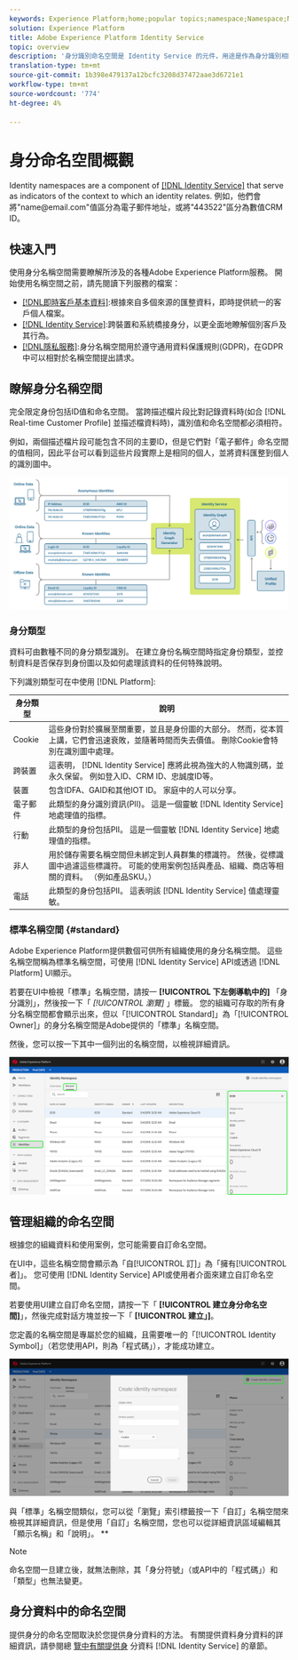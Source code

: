 ```yaml
---
keywords: Experience Platform;home;popular topics;namespace;Namespace;Namespaces;namespaces;identity namespace;Identity namespace;identity;Identity;Identity service;identity service
solution: Experience Platform
title: Adobe Experience Platform Identity Service
topic: overview
description: '身分識別命名空間是 Identity Service 的元件，用途是作為身分識別相關內容的指標。例如，他們會將"name<span>@email.com"值區分為電子郵件地址，或將"443522"區分為數值CRM ID。 '
translation-type: tm+mt
source-git-commit: 1b398e479137a12bcfc3208d37472aae3d6721e1
workflow-type: tm+mt
source-wordcount: '774'
ht-degree: 4%

---
```



# 身分命名空間概觀

Identity namespaces are a component of [[!DNL Identity Service]](./home.md) that serve as indicators of the context to which an identity relates. 例如，他們會將&quot;name<span>@email.com&quot;值區分為電子郵件地址，或將&quot;443522&quot;區分為數值CRM ID。

## 快速入門

使用身分名稱空間需要瞭解所涉及的各種Adobe Experience Platform服務。 開始使用名稱空間之前，請先閱讀下列服務的檔案：

- [[!DNL即時客戶基本資料]](../profile/home.md):根據來自多個來源的匯整資料，即時提供統一的客戶個人檔案。
- [[!DNL Identity Service]](./home.md):跨裝置和系統橋接身分，以更全面地瞭解個別客戶及其行為。
- [[!DNL隱私服務]](../privacy-service/home.md):身分名稱空間用於遵守通用資料保護規則(GDPR)，在GDPR中可以相對於名稱空間提出請求。

## 瞭解身分名稱空間

完全限定身份包括ID值和命名空間。 當跨描述檔片段比對記錄資料時(如合 [!DNL Real-time Customer Profile] 並描述檔資料時)，識別值和命名空間都必須相符。

例如，兩個描述檔片段可能包含不同的主要ID，但是它們對「電子郵件」命名空間的值相同，因此平台可以看到這些片段實際上是相同的個人，並將資料匯整到個人的識別圖中。

![](images/identity-service-stitching.png)

### 身分類型

資料可由數種不同的身分類型識別。 在建立身份名稱空間時指定身份類型，並控制資料是否保存到身份圖以及如何處理該資料的任何特殊說明。

下列識別類型可在中使用 [!DNL Platform]:

| 身分類型 | 說明 |
| --- | --- |
| Cookie | 這些身份對於擴展至關重要，並且是身份圖的大部分。 然而，從本質上講，它們會迅速衰敗，並隨著時間而失去價值。 刪除Cookie會特別在識別圖中處理。 |
| 跨裝置 | 這表明， [!DNL Identity Service] 應將此視為強大的人物識別碼，並永久保留。 例如登入ID、CRM ID、忠誠度ID等。 |
| 裝置 | 包含IDFA、GAID和其他IOT ID。 家庭中的人可以分享。 |
| 電子郵件 | 此類型的身分識別資訊(PII)。 這是一個靈敏 [!DNL Identity Service] 地處理值的指標。 |
| 行動 | 此類型的身份包括PII。 這是一個靈敏 [!DNL Identity Service] 地處理值的指標。 |
| 非人 | 用於儲存需要名稱空間但未綁定到人員群集的標識符。 然後，從標識圖中過濾這些標識符。 可能的使用案例包括與產品、組織、商店等相關的資料。 （例如產品SKU。） |
| 電話 | 此類型的身份包括PII。 這表明該 [!DNL Identity Service] 值處理靈敏。 |

### 標準名稱空間 {#standard}

Adobe Experience Platform提供數個可供所有組織使用的身分名稱空間。 這些名稱空間稱為標準名稱空間，可使用 [!DNL Identity Service] API或透過 [!DNL Platform] UI顯示。

若要在UI中檢視「標準」名稱空間，請按一 **[!UICONTROL 下左側導軌中的]** 「身分識別」，然後按一下「 *[!UICONTROL 瀏覽]* 」標籤。 您的組織可存取的所有身分名稱空間都會顯示出來，但以「[!UICONTROL Standard]」為「[!UICONTROL Owner]」的身分名稱空間是Adobe提供的「標準」名稱空間。

然後，您可以按一下其中一個列出的名稱空間，以檢視詳細資訊。

![](./images/standard-namespace-detail.png)

## 管理組織的命名空間

根據您的組織資料和使用案例，您可能需要自訂命名空間。

在UI中，這些名稱空間會顯示為「自[!UICONTROL 訂]」為「擁有[!UICONTROL 者]」。 您可使用 [!DNL Identity Service] API或使用者介面來建立自訂命名空間。

若要使用UI建立自訂命名空間，請按一下「 **[!UICONTROL 建立身分命名空間]**」，然後完成對話方塊並按一下「 **[!UICONTROL 建立」]**。

您定義的名稱空間是專屬於您的組織，且需要唯一的「[!UICONTROL Identity Symbol]」（若您使用API，則為「程式碼」），才能成功建立。

![](./images/create-identity-namespace.png)

與「標準」名稱空間類似，您可以從「瀏覽」索引標籤按一下「自訂」名稱空間來檢視其詳細資訊，但是使用「自訂」名稱空間，您也可以從詳細資訊區域編輯其「顯示名稱」和「說明」。 **

>[!NOTE]
>
>命名空間一旦建立後，就無法刪除，其「身分符號」（或API中的「程式碼」）和「類型」也無法變更。

## 身分資料中的命名空間

提供身分的命名空間取決於您提供身分資料的方法。 有關提供資料身分資料的詳細資訊，請參閱總 [覽中有關提供身](./home.md#supplying-identity-data-to-identity-service) 分資料 [!DNL Identity Service] 的章節。
